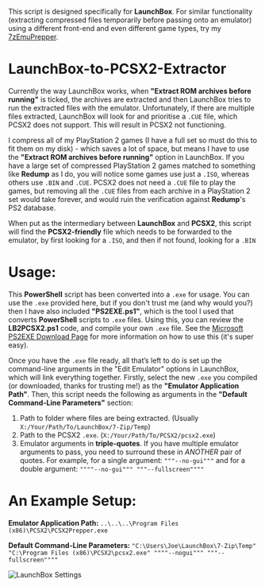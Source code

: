 This script is designed specifically for **LaunchBox**. For similar functionality (extracting compressed files temporarily before passing onto an emulator) using a different front-end and even different game types, try my [7zEmuPrepper](https://github.com/UnluckyForSome/7zEmuPrepper).

# LaunchBox-to-PCSX2-Extractor
Currently the way LaunchBox works, when **"Extract ROM archives before running"** is ticked, the archives are extracted and then LaunchBox tries to run the extracted files with the emulator. Unfortunately, if there are multiple files extracted, LaunchBox will look for and prioritise a `.CUE` file, which PCSX2 does not support. This will result in PCSX2 not functioning.

I compress all of my PlayStation 2 games (I have a full set so must do this to fit them on my disk) - which saves a lot of space, but means I have to use the **"Extract ROM archives before running"** option in LaunchBox. If you have a large set of compressed PlayStation 2 games matched to something like **Redump** as I do, you will notice some games use just a `.ISO`, whereas others use `.BIN` and `.CUE`. PCSX2 does not need a `.CUE` file to play the games, but removing all the `.CUE` files from each archive in a PlayStation 2 set would take forever, and would ruin the verification against **Redump**'s PS2 database.

When put as the intermediary between **LaunchBox** and **PCSX2**, this script will find the **PCSX2-friendly** file which needs to be forwarded to the emulator, by first looking for a `.ISO`, and then if not found, looking for a `.BIN`

# Usage:
This **PowerShell** script has been converted into a `.exe` for usage. You can use the `.exe` provided here, but if you don't trust me (and why would you?) then I have also included **"PS2EXE.ps1"**, which is the tool I used that converts **PowerShell** scripts to `.exe` files. Using this, you can review the **LB2PCSX2.ps1** code, and compile your own `.exe` file. See the [Microsoft PS2EXE Download Page](https://gallery.technet.microsoft.com/scriptcenter/PS2EXE-GUI-Convert-e7cb69d5) for more information on how to use this (it's super easy).

Once you have the `.exe` file ready, all that’s left to do is set up the command-line arguments in the "Edit Emulator" options in LaunchBox, which will link everything together. Firstly, select the new `.exe` you compiled (or downloaded, thanks for trusting me!) as the **"Emulator Application Path"**. Then, this script needs the following as arguments in the **"Default Command-Line Parameters"** section:

1. Path to folder where files are being extracted. (Usually `X:/Your/Path/To/LaunchBox/7-Zip/Temp`)
2. Path to the PCSX2 `.exe`. (`X:/Your/Path/To/PCSX2/pcsx2.exe`)
3. Emulator arguments in **triple-quotes**. If you have multiple emulator arguments to pass, you need to surround these in *ANOTHER* pair of quotes. For example, for a single argument: `"""--no-gui"""` and for a double argument: `""""--no-gui""" """--fullscreen""""`

# An Example Setup:
**Emulator Application Path:** `..\..\..\Program Files (x86)\PCSX2\PCSX2Prepper.exe`

**Default Command-Line Parameters:** `"C:\Users\Joe\LaunchBox\7-Zip\Temp" "C:\Program Files (x86)\PCSX2\pcsx2.exe" """"--nogui""" """--fullscreen""""`

![LaunchBox Settings](https://i.imgur.com/eNyA6S6.png)
